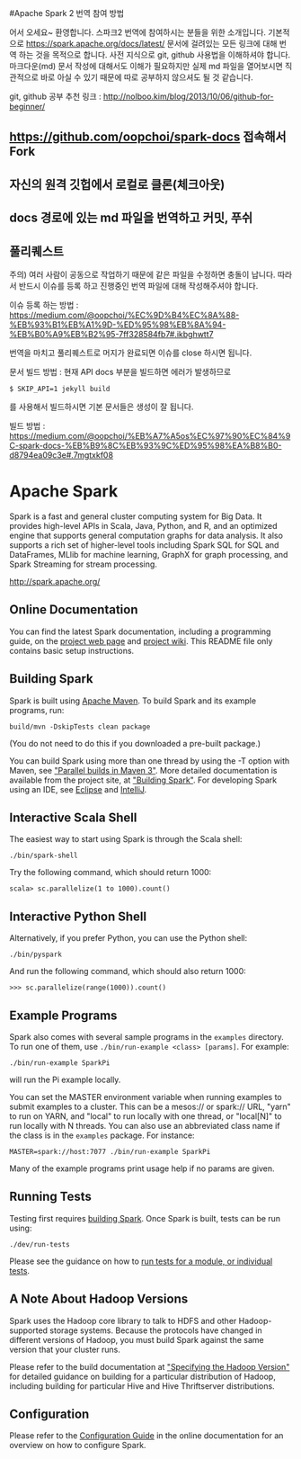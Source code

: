 #Apache Spark 2 번역 참여 방법

어서 오세요~ 환영합니다. 스파크2 번역에 참여하시는 분들을 위한 소개입니다.
기본적으로 https://spark.apache.org/docs/latest/ 문서에 걸려있는 모든 링크에 대해 번역 하는 것을 목적으로 합니다.
사전 지식으로 git, github 사용법을 이해하셔야 합니다. 마크다운(md) 문서 작성에 대해서도 이해가 필요하지만 실제 md 파일을 열어보시면 직관적으로 바로 아실 수 있기 때문에 따로 공부하지 않으셔도 될 것 같습니다.

git, github 공부 추천 링크 : http://nolboo.kim/blog/2013/10/06/github-for-beginner/

## https://github.com/oopchoi/spark-docs 접속해서 Fork
## 자신의 원격 깃헙에서 로컬로 클론(체크아웃)
## docs 경로에 있는 md 파일을 번역하고 커밋, 푸쉬
## 풀리퀘스트

주의) 여러 사람이 공동으로 작업하기 때문에 같은 파일을 수정하면 충돌이 납니다. 따라서 반드시 이슈를 등록 하고 진행중인 번역 파일에 대해 작성해주셔야 합니다.

이슈 등록 하는 방법 : https://medium.com/@oopchoi/%EC%9D%B4%EC%8A%88-%EB%93%B1%EB%A1%9D-%ED%95%98%EB%8A%94-%EB%B0%A9%EB%B2%95-7ff328584fb7#.ikbghwtt7

번역을 마치고 풀리퀘스트로 머지가 완료되면 이슈를 close 하시면 됩니다.

문서 빌드 방법 : 현재 API docs 부분을 빌드하면 에러가 발생하므로

`$ SKIP_API=1 jekyll build`

를 사용해서 빌드하시면 기본 문서들은 생성이 잘 됩니다.

빌드 방법 : https://medium.com/@oopchoi/%EB%A7%A5os%EC%97%90%EC%84%9C-spark-docs-%EB%B9%8C%EB%93%9C%ED%95%98%EA%B8%B0-d8794ea09c3e#.7mgtxkf08

# Apache Spark

Spark is a fast and general cluster computing system for Big Data. It provides
high-level APIs in Scala, Java, Python, and R, and an optimized engine that
supports general computation graphs for data analysis. It also supports a
rich set of higher-level tools including Spark SQL for SQL and DataFrames,
MLlib for machine learning, GraphX for graph processing,
and Spark Streaming for stream processing.

<http://spark.apache.org/>


## Online Documentation

You can find the latest Spark documentation, including a programming
guide, on the [project web page](http://spark.apache.org/documentation.html)
and [project wiki](https://cwiki.apache.org/confluence/display/SPARK).
This README file only contains basic setup instructions.

## Building Spark

Spark is built using [Apache Maven](http://maven.apache.org/).
To build Spark and its example programs, run:

    build/mvn -DskipTests clean package

(You do not need to do this if you downloaded a pre-built package.)

You can build Spark using more than one thread by using the -T option with Maven, see ["Parallel builds in Maven 3"](https://cwiki.apache.org/confluence/display/MAVEN/Parallel+builds+in+Maven+3).
More detailed documentation is available from the project site, at
["Building Spark"](http://spark.apache.org/docs/latest/building-spark.html).
For developing Spark using an IDE, see [Eclipse](https://cwiki.apache.org/confluence/display/SPARK/Useful+Developer+Tools#UsefulDeveloperTools-Eclipse)
and [IntelliJ](https://cwiki.apache.org/confluence/display/SPARK/Useful+Developer+Tools#UsefulDeveloperTools-IntelliJ).

## Interactive Scala Shell

The easiest way to start using Spark is through the Scala shell:

    ./bin/spark-shell

Try the following command, which should return 1000:

    scala> sc.parallelize(1 to 1000).count()

## Interactive Python Shell

Alternatively, if you prefer Python, you can use the Python shell:

    ./bin/pyspark

And run the following command, which should also return 1000:

    >>> sc.parallelize(range(1000)).count()

## Example Programs

Spark also comes with several sample programs in the `examples` directory.
To run one of them, use `./bin/run-example <class> [params]`. For example:

    ./bin/run-example SparkPi

will run the Pi example locally.

You can set the MASTER environment variable when running examples to submit
examples to a cluster. This can be a mesos:// or spark:// URL,
"yarn" to run on YARN, and "local" to run
locally with one thread, or "local[N]" to run locally with N threads. You
can also use an abbreviated class name if the class is in the `examples`
package. For instance:

    MASTER=spark://host:7077 ./bin/run-example SparkPi

Many of the example programs print usage help if no params are given.

## Running Tests

Testing first requires [building Spark](#building-spark). Once Spark is built, tests
can be run using:

    ./dev/run-tests

Please see the guidance on how to
[run tests for a module, or individual tests](https://cwiki.apache.org/confluence/display/SPARK/Useful+Developer+Tools).

## A Note About Hadoop Versions

Spark uses the Hadoop core library to talk to HDFS and other Hadoop-supported
storage systems. Because the protocols have changed in different versions of
Hadoop, you must build Spark against the same version that your cluster runs.

Please refer to the build documentation at
["Specifying the Hadoop Version"](http://spark.apache.org/docs/latest/building-spark.html#specifying-the-hadoop-version)
for detailed guidance on building for a particular distribution of Hadoop, including
building for particular Hive and Hive Thriftserver distributions.

## Configuration

Please refer to the [Configuration Guide](http://spark.apache.org/docs/latest/configuration.html)
in the online documentation for an overview on how to configure Spark.
